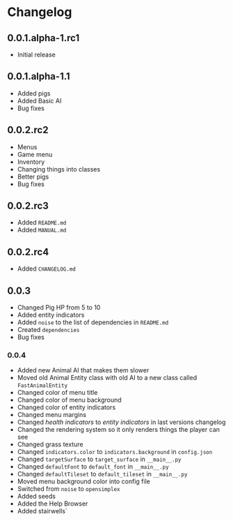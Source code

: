 # Changelog
## 0.0.1.alpha-1.rc1
* Initial release
## 0.0.1.alpha-1.1
* Added pigs
* Added Basic AI
* Bug fixes
## 0.0.2.rc2
* Menus
* Game menu
* Inventory
* Changing things into classes
* Better pigs
* Bug fixes
## 0.0.2.rc3
* Added `README.md`
* Added `MANUAL.md`
## 0.0.2.rc4
* Added `CHANGELOG.md`
## 0.0.3
* Changed Pig HP from 5 to 10
* Added entity indicators
* Added `noise` to the list of dependencies in `README.md`
* Created `dependencies`
* Bug fixes
### 0.0.4
* Added new Animal AI that makes them slower
* Moved old Animal Entity class with old AI to a new class called `FastAnimalEntity`
* Changed color of menu title
* Changed color of menu background
* Changed color of entity indicators
* Changed menu margins
* Changed *health indicators* to *entity indicators* in last versions changelog
* Changed the rendering system so it only renders things the player can see
* Changed grass texture
* Changed `indicators.color` to `indicators.background` in `config.json`
* Changed `targetSurface` to `target_surface` in `__main__.py`
* Changed `defaultFont` to `default_font` in `__main__.py`
* Changed `defaultTileset` to `default_tileset` in `__main__.py`
* Moved menu background color into config file
* Switched from `noise` to `opensimplex`
* Added seeds
* Added the Help Browser
* Added stairwells`